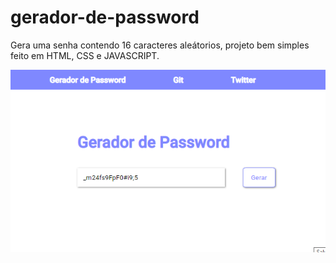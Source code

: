 # gerador-de-password
Gera uma senha contendo 16 caracteres aleátorios, projeto bem simples feito em HTML, CSS e JAVASCRIPT.


![alt text](https://github.com/renatoastra/gerador-de-password/blob/main/Screenshot_1.png?raw=true)
